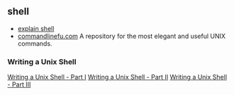 ## shell

- [explain shell](https://explainshell.com/)
- [commandlinefu.com](http://www.commandlinefu.com/commands/browse) A repository for the most elegant and useful UNIX commands.

### Writing a Unix Shell
[Writing a Unix Shell - Part I](https://indradhanush.github.io/blog/writing-a-unix-shell-part-1/)
[Writing a Unix Shell - Part II](https://indradhanush.github.io/blog/writing-a-unix-shell-part-2/)
[Writing a Unix Shell - Part III](https://indradhanush.github.io/blog/writing-a-unix-shell-part-3/)
